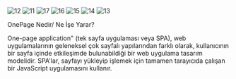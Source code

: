 ![12](https://github.com/sennuraldemir/OnePage/assets/99283497/b991152c-7182-41f0-a2a1-0be5ad8f8581)
![11](https://github.com/sennuraldemir/OnePage/assets/99283497/51bc3ed5-384f-4fdb-a785-263bc7f1e80d)
![17](https://github.com/sennuraldemir/OnePage/assets/99283497/4ae69281-1b65-4c21-ae98-6c3168f9170f)
![16](https://github.com/sennuraldemir/OnePage/assets/99283497/915765c6-478b-4988-9e92-a31b8b4972ed)
![15](https://github.com/sennuraldemir/OnePage/assets/99283497/b3b1742a-501e-4326-a895-ea6e8533619b)
![14](https://github.com/sennuraldemir/OnePage/assets/99283497/1b86e3b6-bc8c-4ade-aad1-71996c42f3ce)
![13](https://github.com/sennuraldemir/OnePage/assets/99283497/80615e7c-5a52-49a5-bb00-a43fba062c5e)

OnePage Nedir/ Ne İşe Yarar?


One-page application" (tek sayfa uygulaması veya SPA), web uygulamalarının geleneksel çok sayfalı yapılarından farklı olarak, 
kullanıcının bir sayfa içinde etkileşimde bulunabildiği bir web uygulama tasarım modelidir. 
SPA'lar, sayfayı yükleyip işlemek için tamamen tarayıcıda çalışan bir JavaScript uygulamasını kullanır. 

